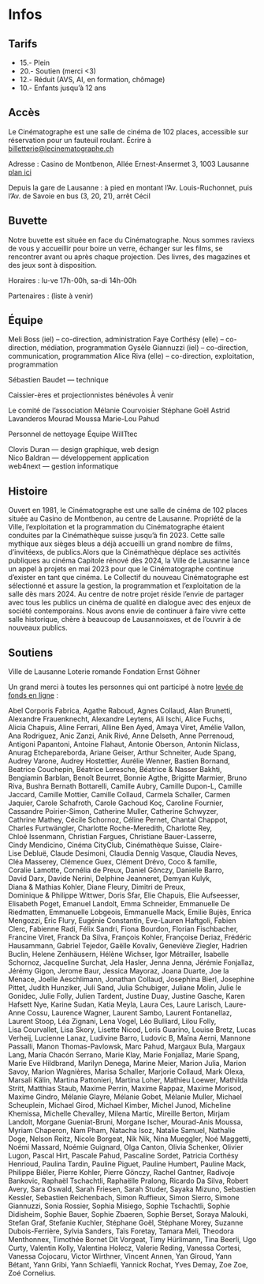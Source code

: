 # Infos


##	Tarifs
- 15.- Plein 
- 20.- Soutien (merci <3)
- 12.- Réduit (AVS, AI, en formation, chômage)
- 10.- Enfants jusqu’à 12 ans


## Accès
Le Cinématographe est une salle de cinéma de 102 places, accessible sur réservation pour un fauteuil roulant. Écrire à [billetterie@lecinematographe.ch](mailto:billetterie@lecinematographe.ch)

Adresse : Casino de Montbenon, Allée Ernest-Ansermet 3, 1003 Lausanne [plan ici](https://maps.app.goo.gl/Q7zx9RSJoytFahuc6)

Depuis la gare de Lausanne :
à pied en montant l’Av. Louis-Ruchonnet, puis l’Av. de Savoie
en bus (3, 20, 21), arrêt Cécil

## Buvette
Notre buvette est située en face du Cinématographe. Nous sommes raviexs de vous y accueillir pour boire un verre, échanger sur les films, se rencontrer avant ou après chaque projection. Des livres, des magazines et des jeux sont à disposition.

Horaires : lu-ve 17h-00h, sa-di 14h-00h

Partenaires : (liste à venir)

## Équipe

Meli Boss (iel) – co-direction, administration
Faye Corthésy (elle) – co-direction, médiation, programmation
Gysèle Giannuzzi (iel) – co-direction, communication, programmation
Alice Riva (elle) – co-direction, exploitation, programmation

Sébastien Baudet — technique

Caissier-ères et projectionnistes bénévoles
À venir

Le comité de l’association
Mélanie Courvoisier
Stéphane Goël
Astrid Lavanderos
Mourad Moussa
Marie-Lou Pahud

Personnel de nettoyage
Équipe WillTtec

Clovis Duran — design graphique, web design  
Nico Baldran — développement application  
web4next — gestion informatique


##	Histoire
Ouvert en 1981, le Cinématographe est une salle de cinéma de 102 places située au Casino de Montbenon, au centre de Lausanne. Propriété de la Ville, l’exploitation et la programmation du Cinématographe étaient  conduites par la Cinémathèque suisse jusqu’à fin 2023. Cette salle mythique aux sièges bleus a déjà accueilli un grand nombre de films, d’invitéexs, de publics.Alors que la Cinémathèque déplace ses activités publiques au cinéma Capitole rénové dès 2024, la Ville de Lausanne lance un appel à projets en mai 2023 pour que le Cinématographe continue d’exister en tant que cinéma. Le Collectif du nouveau Cinématographe est sélectionné et assure la gestion, la programmation et l’exploitation de la salle dès mars 2024. Au centre de notre projet réside l’envie de partager avec tous les publics un cinéma de qualité en dialogue avec des enjeux de société contemporains. Nous avons envie de continuer à faire vivre cette salle historique, chère à beaucoup de Lausannoisxes, et de l’ouvrir à de nouveaux publics.

##	Soutiens
Ville de Lausanne
Loterie romande
Fondation Ernst Göhner


Un grand merci à toutes les personnes qui ont participé à notre [levée de fonds en ligne](https://wemakeit.com/projects/le-nouveau-cinematographe) :

Abel Corporis Fabrica, Agathe Raboud, Agnes Collaud, Alan Brunetti, Alexandre Frauenknecht, Alexandre Leytens, Ali Ischi, Alice Fuchs, Alicia Chapuis, Aline Ferrari, Alline Ben Ayed, Amaya Viret, Amélie Vallon, Ana Rodriguez, Anic Zanzi, Anik Rivé, Anne Delseth, Anne Perrenoud, Antigoni Papantoni, Antoine Flahaut, Antonie Oberson, Antonin Niclass, Anurag Etchepareborda, Ariane Geiser, Arthur Schneiter, Aude Spang, Audrey Varone, Audrey Hostettler, Aurélie Wenner, Bastien Bornand, Beatrice Couchepin, Béatrice Leresche, Béatrice & Nasser Bakhti, Bengiamin Barblan, Benoît Beurret, Bonnie Agthe, Brigitte Marmier, Bruno Riva, Bushra Bernath Bottarelli, Camille Aubry, Camille Dupon-L, Camille Jaccard, Camille Mottier, Camille Collaud, Carmela Schaller, Carmen Jaquier, Carole Schafroth, Carole Gachoud Koç, Caroline Fournier, Cassandre Poirier-Simon, Catherine Muller, Catherine Schwyzer, Cathrine Mathey, Cécile Schornoz, Céline Pernet, Chantal Chappot, Charles Furtwängler, Charlotte Roche-Meredith, Charlotte Rey, Chloé Issenmann, Christian Fargues, Christiane Bauer-Lasserre, Cindy Mendicino, Cinéma CityClub, Cinémathèque Suisse, Claire-Lise Debluë, Claude Desimoni, Claudia Dennig Vasque, Claudia Neves, Cléa Masserey, Clémence Guex, Clément Drévo, Coco & famille, Coralie Lamotte, Cornélia de Preux, Daniel Gönczy, Danielle Barro, David Darx, Davide Nerini, Delphine Jeanneret, Demyan Kulyk, Diana & Mathias Kohler, Diane Fleury, Dimitri de Preux, Dominique & Philippe Wittwer, Doris Sfar, Elie Chapuis, Elie Aufseesser, Elisabeth Poget, Emanuel Landolt, Emma Schneider, Emmanuelle De Riedmatten, Emmanuelle Lobgeois, Emmanuelle Mack, Emilie Bujès, Enrica Mengozzi, Eric Flury, Eugénie Constantin, Eve-Lauren Haftgoli, Fabien Clerc, Fabienne Radi, Félix Sandri, Fiona Bourdon, Florian Fischbacher, Francine Viret, Franck Da Silva, François Kohler, Françoise Deriaz, Frédéric Hausammann, Gabriel Tejedor, Gaëlle Kovaliv, Geneviève Ziegler, Hadrien Buclin, Helene Zenhäusern, Hélène Wichser, Igor Métrailler, Isabelle Schornoz, Jacqueline Surchat, Jela Hasler, Jenna Jenna, Jérémie Fonjallaz, Jérémy Gigon, Jerome Baur, Jessica Mayoraz, Joana Duarte, Joe la Menace, Joelle Aeschlimann, Jonathan Collaud, Josephina Bierl, Josephine Pittet, Judith Hunziker, Juli Sand, Julia Schubiger, Juliane Molin, Julie le Gonidec, Julie Folly, Julien Tardent, Justine Duay, Justine Gasche, Karen Hafsett Nye, Karine Sudan, Katia Meyla, Laura Ces, Laure Larisch, Laure-Anne Cossu, Laurence Wagner, Laurent Sambo, Laurent Fontanellaz, Laurent Stoop, Léa Zignani, Lena Vogel, Léo Bulliard, Lilou Folly, Lisa Courvallet, Lisa Skory, Lisette Nicod, Loris Guarino, Louise Bretz, Lucas Verheij, Lucienne Lanaz, Ludivine Barro, Ludovic B, Maïna Aerni, Mannone Passalli, Manon Thomas-Pavlowsk, Marc Pahud, Margaux Bula, Margaux Lang, María Chacón Serrano, Marie Klay, Marie Fonjallaz, Marie Spang, Marie Eve Hildbrand, Marilyn Denega, Marine Meier, Marion Julia, Marion Savoy, Marion Wagnières, Marisa Schaller, Marjorie Collaud, Mark Olexa, Marsali Kälin, Martina Pattonieri, Martina Loher, Mathieu Loewer, Mathilda Stritt, Matthias Staub, Maxime Perrin, Maxime Rappaz, Maxime Morisod, Maxime Gindro, Mélanie Glayre, Mélanie Gobet, Mélanie Muller, Michael Scheuplein, Michael Girod, Michael Kimber, Michel Junod, Micheline Khemissa, Michelle Chevalley, Milena Martic, Mireille Berton, Mirjam Landolt, Morgane Gueniat-Bruni, Morgane Ischer, Mourad-Anis Moussa, Myriam Chaperon, Nam Pham, Natacha Isoz, Natalie Samuel, Nathalie Doge, Nelson Reitz, Nicole Borgeat, Nik Nik, Nina Mueggler, Noé Maggetti, Noémi Massard, Noémie Guignard, Olga Canton, Olivia Schenker, Olivier Lugon, Pascal Hirt, Pascale Pahud, Pascaline Sordet, Patricia Corthésy Henrioud, Paulina Tardin, Pauline Piguet, Pauline Humbert, Pauline Mack, Philippe Biéler, Pierre Kohler, Pierre Gönczy, Rachel Gantner, Radivoje Bankovic, Raphaël Tschachtli, Raphaëlle Pralong, Ricardo Da Silva, Robert Avery, Sara Oswald, Sarah Friesen, Sarah Studer, Sayaka Mizuno, Sebastien Kessler, Sebastien Reichenbach, Simon Ruffieux, Simon Sierro, Simone Giannuzzi, Sonia Rossier, Sophia Misiego, Sophie Tschachtli, Sophie Didisheim, Sophie Bauer, Sophie Zbaeren, Sophie Berset, Soraya Malouki, Stefan Graf, Stefanie Kuchler, Stéphane Goël, Stéphane Morey, Suzanne Dubois-Ferrière, Sylvia Sanders, Taïs Foretay, Tamara Meli, Theodora Menthonnex, Timothée Bornet Dit Vorgeat, Timy Hürlimann, Tina Beerli, Ugo Curty, Valentin Kolly, Valentina Holecz, Valerie Reding, Vanessa Cortesi, Vanessa Cojocaru, Victor Wirthner, Vincent Annen, Yan Giroud, Yann Bétant, Yann Gribi, Yann Schlaefli, Yannick Rochat, Yves Demay, Zoe Zoe, Zoé Cornelius.
